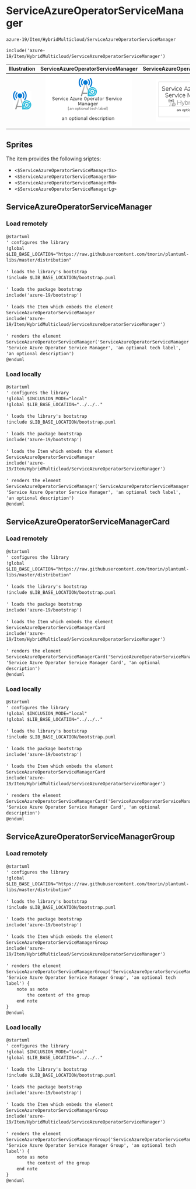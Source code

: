 # ServiceAzureOperatorServiceManager


```text
azure-19/Item/HybridMulticloud/ServiceAzureOperatorServiceManager
```

```text
include('azure-19/Item/HybridMulticloud/ServiceAzureOperatorServiceManager')
```



| Illustration | ServiceAzureOperatorServiceManager | ServiceAzureOperatorServiceManagerCard | ServiceAzureOperatorServiceManagerGroup |
| :---: | :---: | :---: | :---: |
| ![illustration for Illustration](../../../azure-19/Item/HybridMulticloud/ServiceAzureOperatorServiceManager.png) | ![illustration for ServiceAzureOperatorServiceManager](../../../azure-19/Item/HybridMulticloud/ServiceAzureOperatorServiceManager.Local.png) | ![illustration for ServiceAzureOperatorServiceManagerCard](../../../azure-19/Item/HybridMulticloud/ServiceAzureOperatorServiceManagerCard.Local.png) | ![illustration for ServiceAzureOperatorServiceManagerGroup](../../../azure-19/Item/HybridMulticloud/ServiceAzureOperatorServiceManagerGroup.Local.png) |



## Sprites
The item provides the following sriptes:

- `<$ServiceAzureOperatorServiceManagerXs>`
- `<$ServiceAzureOperatorServiceManagerSm>`
- `<$ServiceAzureOperatorServiceManagerMd>`
- `<$ServiceAzureOperatorServiceManagerLg>`





## ServiceAzureOperatorServiceManager

### Load remotely
```plantuml
@startuml
' configures the library
!global $LIB_BASE_LOCATION="https://raw.githubusercontent.com/tmorin/plantuml-libs/master/distribution"

' loads the library's bootstrap
!include $LIB_BASE_LOCATION/bootstrap.puml

' loads the package bootstrap
include('azure-19/bootstrap')

' loads the Item which embeds the element ServiceAzureOperatorServiceManager
include('azure-19/Item/HybridMulticloud/ServiceAzureOperatorServiceManager')

' renders the element
ServiceAzureOperatorServiceManager('ServiceAzureOperatorServiceManager', 'Service Azure Operator Service Manager', 'an optional tech label', 'an optional description')
@enduml
```

### Load locally
```plantuml
@startuml
' configures the library
!global $INCLUSION_MODE="local"
!global $LIB_BASE_LOCATION="../../.."

' loads the library's bootstrap
!include $LIB_BASE_LOCATION/bootstrap.puml

' loads the package bootstrap
include('azure-19/bootstrap')

' loads the Item which embeds the element ServiceAzureOperatorServiceManager
include('azure-19/Item/HybridMulticloud/ServiceAzureOperatorServiceManager')

' renders the element
ServiceAzureOperatorServiceManager('ServiceAzureOperatorServiceManager', 'Service Azure Operator Service Manager', 'an optional tech label', 'an optional description')
@enduml
```

## ServiceAzureOperatorServiceManagerCard

### Load remotely
```plantuml
@startuml
' configures the library
!global $LIB_BASE_LOCATION="https://raw.githubusercontent.com/tmorin/plantuml-libs/master/distribution"

' loads the library's bootstrap
!include $LIB_BASE_LOCATION/bootstrap.puml

' loads the package bootstrap
include('azure-19/bootstrap')

' loads the Item which embeds the element ServiceAzureOperatorServiceManagerCard
include('azure-19/Item/HybridMulticloud/ServiceAzureOperatorServiceManager')

' renders the element
ServiceAzureOperatorServiceManagerCard('ServiceAzureOperatorServiceManagerCard', 'Service Azure Operator Service Manager Card', 'an optional description')
@enduml
```

### Load locally
```plantuml
@startuml
' configures the library
!global $INCLUSION_MODE="local"
!global $LIB_BASE_LOCATION="../../.."

' loads the library's bootstrap
!include $LIB_BASE_LOCATION/bootstrap.puml

' loads the package bootstrap
include('azure-19/bootstrap')

' loads the Item which embeds the element ServiceAzureOperatorServiceManagerCard
include('azure-19/Item/HybridMulticloud/ServiceAzureOperatorServiceManager')

' renders the element
ServiceAzureOperatorServiceManagerCard('ServiceAzureOperatorServiceManagerCard', 'Service Azure Operator Service Manager Card', 'an optional description')
@enduml
```

## ServiceAzureOperatorServiceManagerGroup

### Load remotely
```plantuml
@startuml
' configures the library
!global $LIB_BASE_LOCATION="https://raw.githubusercontent.com/tmorin/plantuml-libs/master/distribution"

' loads the library's bootstrap
!include $LIB_BASE_LOCATION/bootstrap.puml

' loads the package bootstrap
include('azure-19/bootstrap')

' loads the Item which embeds the element ServiceAzureOperatorServiceManagerGroup
include('azure-19/Item/HybridMulticloud/ServiceAzureOperatorServiceManager')

' renders the element
ServiceAzureOperatorServiceManagerGroup('ServiceAzureOperatorServiceManagerGroup', 'Service Azure Operator Service Manager Group', 'an optional tech label') {
    note as note
        the content of the group
    end note
}
@enduml
```

### Load locally
```plantuml
@startuml
' configures the library
!global $INCLUSION_MODE="local"
!global $LIB_BASE_LOCATION="../../.."

' loads the library's bootstrap
!include $LIB_BASE_LOCATION/bootstrap.puml

' loads the package bootstrap
include('azure-19/bootstrap')

' loads the Item which embeds the element ServiceAzureOperatorServiceManagerGroup
include('azure-19/Item/HybridMulticloud/ServiceAzureOperatorServiceManager')

' renders the element
ServiceAzureOperatorServiceManagerGroup('ServiceAzureOperatorServiceManagerGroup', 'Service Azure Operator Service Manager Group', 'an optional tech label') {
    note as note
        the content of the group
    end note
}
@enduml
```

